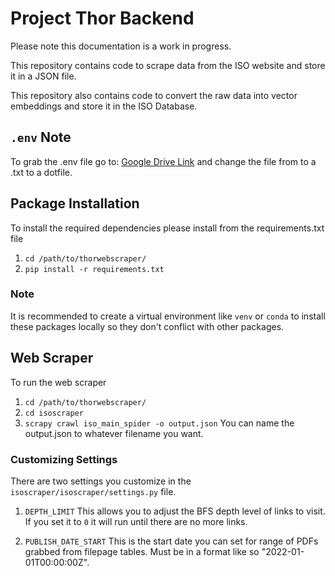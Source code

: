 # Project Thor Backend

Please note this documentation is a work in progress. 

This repository contains code to scrape data from the ISO website and store it in a JSON file. 

This repository also contains code to convert the raw data into vector embeddings and store it in the ISO Database. 

## `.env` Note
To grab the .env file go to: [Google Drive Link](https://drive.google.com/drive/folders/1sdEnDH9pb2lWvhiTuz8H8wDrXKsc2zvy?usp=sharing) and change the file from to a .txt to a dotfile.

## Package Installation
To install the required dependencies please install from the requirements.txt file

1. `cd /path/to/thorwebscraper/`
2. `pip install -r requirements.txt`

### Note
It is recommended to create a virtual environment like `venv` or `conda` to install these packages locally so they don't conflict with other packages.

## Web Scraper
To run the web scraper
1. `cd /path/to/thorwebscraper/` 
2. `cd isoscraper`
3. `scrapy crawl iso_main_spider -o output.json` You can name the output.json to whatever filename you want. 

### Customizing Settings
There are two settings you customize in the `isoscraper/isoscraper/settings.py` file.
1. `DEPTH_LIMIT` This allows you to adjust the BFS depth level of links to visit. If you set it to `0` it will run until there are no more links.

2. `PUBLISH_DATE_START` This is the start date you can set for range of PDFs grabbed from filepage tables. Must be in a format like so "2022-01-01T00:00:00Z".

